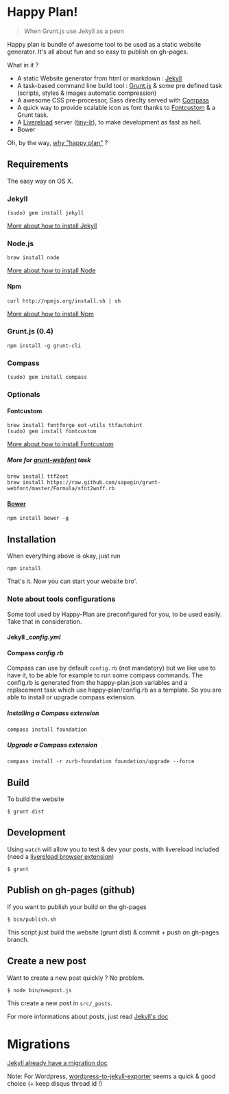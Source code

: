 # Happy Plan!

> When Grunt.js use Jekyll as a peon

Happy plan is bundle of awesome tool to be used as a static website generator. It's all about fun and so easy to publish on gh-pages.

What in it ?

* A static Website generator from html or markdown : [Jekyll](https://github.com/mojombo/jekyll)
* A task-based command line build tool : [Grunt.js](http://gruntjs.com/) & some pre defined task (scripts, styles & images automatic compression)
* A awesome CSS pre-processor, Sass direclty served with [Compass](http://compass-style.org/)
* A quick way to provide scalable icon as font thanks to [Fontcustom](http://fontcustom.com/) & a Grunt task.
* A [Livereload](http://livereload.com/) server ([tiny-lr](https://github.com/mklabs/tiny-lr)), to make development as fast as hell.
* Bower

Oh, by the way, [why "happy plan"](http://www.youtube.com/watch?v=5zVVKXT8Vi0) ?

## Requirements

The easy way on OS X.

### Jekyll

    (sudo) gem install jekyll

[More about how to install Jekyll](https://github.com/mojombo/jekyll/wiki/install)

### Node.js

    brew install node

[More about how to install Node](https://github.com/joyent/node/wiki/Installation)

#### Npm

    curl http://npmjs.org/install.sh | sh

[More about how to install Npm](https://github.com/isaacs/npm)    

### Grunt.js (0.4)

    npm install -g grunt-cli

### Compass

    (sudo) gem install compass

### Optionals

#### Fontcustom

    brew install fontforge eot-utils ttfautohint
    (sudo) gem install fontcustom

[More about how to install Fontcustom](http://fontcustom.com/#installation)

##### More for [grunt-webfont](https://github.com/sapegin/grunt-webfont) task

    brew install ttf2eot
    brew install https://raw.github.com/sapegin/grunt-webfont/master/Formula/sfnt2woff.rb

#### [Bower](https://github.com/twitter/bower)

    npm install bower -g

## Installation

When everything above is okay, just run

    npm install

That's it. Now you can start your website bro'.

### Note about tools configurations

Some tool used by Happy-Plan are preconfigured for you, to be used easily. Take that in consideration.

#### Jekyll *_config.yml*

#### Compass *config.rb*

Compass can use by default `config.rb` (not mandatory) but we like use to have it, to be able for example to run some compass commands.
The config.rb is generated from the happy-plan.json variables and a replacement task which use happy-plan/config.rb as a template.
So you are able to install or upgrade compass extension.

##### Installing a Compass extension

    compass install foundation
    
##### Upgrade a Compass extension

    compass install -r zurb-foundation foundation/upgrade --force

## Build

To build the website

    $ grunt dist

## Development

Using `watch` will allow you to test & dev your posts, with livereload included (need a [livereload browser extension](http://go.livereload.com/extensions))

    $ grunt

## Publish on gh-pages (github)

If you want to publish your build on the gh-pages

    $ bin/publish.sh

This script just build the website (grunt dist) & commit + push on gh-pages branch.

## Create a new post

Want to create a new post quickly ? No problem.

    $ node bin/newpost.js

This create a new post in `src/_posts`.

For more informations about posts, just read [Jekyll's doc](https://github.com/mojombo/jekyll/wiki)

# Migrations

[Jekyll already have a migration doc](https://github.com/mojombo/jekyll/wiki/blog-migrations)

Note: For Wordpress, [wordpress-to-jekyll-exporter](https://github.com/benbalter/wordpress-to-jekyll-exporter) seems a quick & good choice (+ keep disqus thread id !)


